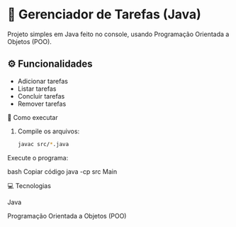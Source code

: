 # 📝 Gerenciador de Tarefas (Java)

Projeto simples em Java feito no console, usando Programação Orientada a Objetos (POO).

## ⚙️ Funcionalidades
- Adicionar tarefas  
- Listar tarefas  
- Concluir tarefas  
- Remover tarefas  

🚀 Como executar
1. Compile os arquivos:
   ```bash
   javac src/*.java
Execute o programa:

bash
Copiar código
java -cp src Main

💻 Tecnologias

Java

Programação Orientada a Objetos (POO)
